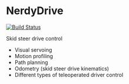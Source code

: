 # NerdyDrive

[![Build Status](https://travis-ci.org/tedklin/NerdyDrive.svg?branch=master)](https://travis-ci.org/tedklin/NerdyDrive)

Skid steer drive control

- Visual servoing
- Motion profiling
- Path planning
- Odometry (skid steer drive kinematics)
- Different types of teleoperated driver control
